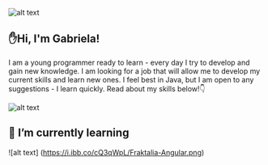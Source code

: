 
![alt text](https://i.ibb.co/w44B7DT/Fraktalia.png)
## ✋Hi, I'm Gabriela! 

I am a young programmer ready to learn - every day I try to develop and gain new knowledge. I am looking for a job that will allow me to develop my current skills and learn new ones. I feel best in Java, but I am open to any suggestions - I learn quickly. Read about my skills below!👇

![alt text](https://i.ibb.co/r2K7dLq/Fraktalia-skills.png)
## **🧐 I’m currently learning**
![alt text] (https://i.ibb.co/cQ3qWpL/Fraktalia-Angular.png)

<!--
**Fraktalia/Fraktalia** is a ✨ _special_ ✨ repository because its `README.md` (this file) appears on your GitHub profile.

Here are some ideas to get you started:

- 🔭 I’m currently working on ...
- 🌱 I’m currently learning ...
- 👯 I’m looking to collaborate on ...
- 🤔 I’m looking for help with ...
- 💬 Ask me about ...
- 📫 How to reach me: ...
- 😄 Pronouns: ...
- ⚡ Fun fact: ...
-->
